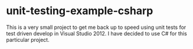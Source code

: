 # unit-testing-example-csharp
This is a very small project to get me back up to speed using unit tests for test driven develop in Visual Studio 2012. I have decided to use C# for this particular project.
